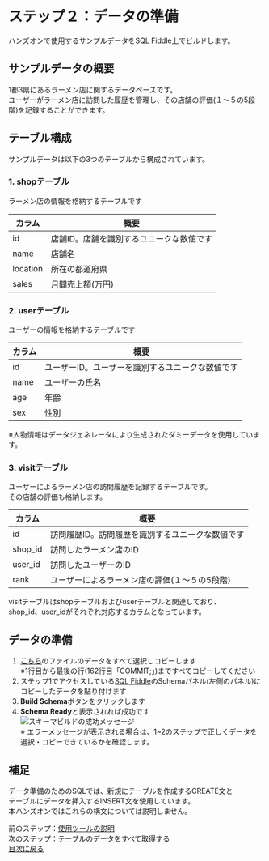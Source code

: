 # ステップ２：データの準備
ハンズオンで使用するサンプルデータをSQL Fiddle上でビルドします。  

## サンプルデータの概要
1都3県にあるラーメン店に関するデータベースです。  
ユーザーがラーメン店に訪問した履歴を管理し、その店舗の評価(１〜５の5段階)を記録することができます。

## テーブル構成
サンプルデータは以下の3つのテーブルから構成されています。  

### 1. shopテーブル  
ラーメン店の情報を格納するテーブルです  

|カラム|概要|
| --- | --- |
| id | 店舗ID。店舗を識別するユニークな数値です |
| name | 店舗名 |
| location | 所在の都道府県 |
| sales | 月間売上額(万円) |

### 2. userテーブル  
ユーザーの情報を格納するテーブルです  

|カラム|概要|
| --- | --- |
| id | ユーザーID。ユーザーを識別するユニークな数値です |
| name | ユーザーの氏名 |
| age | 年齢 |
| sex | 性別 |

※人物情報はデータジェネレータにより生成されたダミーデータを使用しています。  

### 3. visitテーブル
ユーザーによるラーメン店の訪問履歴を記録するテーブルです。  
その店舗の評価も格納します。  

|カラム|概要|
| --- | --- |
| id | 訪問履歴ID。訪問履歴を識別するユニークな数値です |
| shop_id | 訪問したラーメン店のID |
| user_id | 訪問したユーザーのID |
| rank | ユーザーによるラーメン店の評価(１〜５の5段階) |

visitテーブルはshopテーブルおよびuserテーブルと関連しており、  
shop_id、user_idがそれぞれ対応するカラムとなっています。  

## データの準備
1. [こちら](dummy_data.sql)のファイルのデータをすべて選択しコピーします  
    ※1行目から最後の行(162行目「COMMIT;」)まですべてコピーしてください
2. ステップ1でアクセスしている[SQL Fiddle](http://sqlfiddle.com/)のSchemaパネル(左側のパネル)にコピーしたデータを貼り付けます
3. **Build Schema**ボタンをクリックします
4. **Schema Ready**と表示されれば成功です  
![スキーマビルドの成功メッセージ](https://user-images.githubusercontent.com/22129880/92392082-b1c33d80-f158-11ea-9296-1efc796a3895.png)  
※ エラーメッセージが表示される場合は、1~2のステップで正しくデータを選択・コピーできているかを確認します。

## 補足
データ準備のためのSQLでは、新規にテーブルを作成するCREATE文と  
テーブルにデータを挿入するINSERT文を使用しています。  
本ハンズオンではこれらの構文については説明しません。  

前のステップ：[使用ツールの説明](001-about-tool.md)  
次のステップ：[テーブルのデータをすべて取得する](003-select.md)  
[目次に戻る](README.md)  

